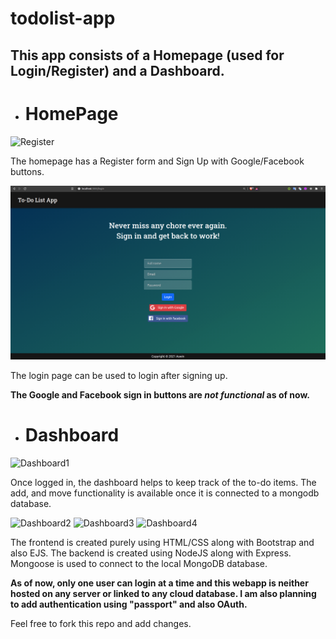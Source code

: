 # todolist-app

## This app consists of a Homepage (used for Login/Register) and a Dashboard.


- # HomePage 


![Register](https://github.com/aswnrj/todolist-app/blob/master/ToDoList%20App/images/register.png)

The homepage has a Register form and Sign Up with Google/Facebook buttons.

![Login](https://github.com/aswnrj/todolist-app/blob/master/ToDoList%20App/images/login.png)

The login page can be used to login after signing up.

**The Google and Facebook sign in buttons are _not functional_ as of now.**

- # Dashboard


![Dashboard1](https://github.com/aswnrj/todolist-app/blob/master/ToDoList%20App/images/dashboard1.png)

Once logged in, the dashboard helps to keep track of the to-do items. The add, and move functionality is available once it is connected to a mongodb database.

![Dashboard2](https://github.com/aswnrj/todolist-app/blob/master/ToDoList%20App/images/dashboard2.png)
![Dashboard3](https://github.com/aswnrj/todolist-app/blob/master/ToDoList%20App/images/dashboard3.png)
![Dashboard4](https://github.com/aswnrj/todolist-app/blob/master/ToDoList%20App/images/dashboard4.png)

The frontend is created purely using HTML/CSS along with Bootstrap and also EJS. 
The backend is created using NodeJS along with Express.
Mongoose is used to connect to the local MongoDB database.

**As of now, only one user can login at a time and this webapp is neither hosted on any server or linked to any cloud database.
I am also planning to add authentication using "passport" and also OAuth.**

Feel free to fork this repo and add changes.
